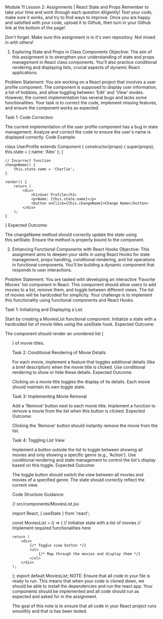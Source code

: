 Module 11 Lesson 2: Assignments | React State and Props
Remember to take your time and work through each question diligently! Test your code, make sure it works, and try to find ways to improve. Once you are happy and satisfied with your code, upload it to Github, then turn in your Github link at the bottom of the page!

Don't forget. Make sure this assignment is in it's own repository. Not mixed in with others!

1. Exploring State and Props in Class Components
Objective: The aim of this assignment is to strengthen your understanding of state and props management in React class components. You'll also practice conditional rendering and displaying lists, crucial aspects of dynamic React applications.

Problem Statement: You are working on a React project that involves a user profile component. The component is supposed to display user information, a list of hobbies, and allow toggling between 'Edit' and 'View' modes. However, the current implementation has several bugs and lacks some functionalities. Your task is to correct the code, implement missing features, and ensure the component works as expected.

Task 1: Code Correction

The current implementation of the user profile component has a bug in state management. Analyze and correct the code to ensure the user's name is displayed correctly.
Code Example:

class UserProfile extends Component {
    constructor(props) {
        super(props);
        this.state = { name: 'Alex' };
    }

    // Incorrect function
    changeName() {
        this.state.name = 'Charlie';
    }

    render() {
        return (
            <div>
                <h1>User Profile</h1>
                <p>Name: {this.state.name}</p>
                <button onClick={this.changeName}>Change Name</button>
            </div>
        );
    }
}
Expected Outcome:

The changeName method should correctly update the state using this.setState.
Ensure the method is properly bound to the component.

2. Enhancing Functional Components with React Hooks
Objective: This assignment aims to deepen your skills in using React Hooks for state management, props handling, conditional rendering, and list operations in functional components. You'll be building a dynamic component that responds to user interactions.

Problem Statement: You are tasked with developing an interactive 'Favorite Movies' list component in React. This component should allow users to add movies to a list, remove them, and toggle between different views. The list of movies will be hardcoded for simplicity. Your challenge is to implement this functionality using functional components and React Hooks.

Task 1: Initializing and Displaying a List

Start by creating a MoviesList functional component.
Initialize a state with a hardcoded list of movie titles using the useState hook.
Expected Outcome:

The component should render an unordered list (<ul>) of movie titles.


Task 2: Conditional Rendering of Movie Details

For each movie, implement a feature that toggles additional details (like a brief description) when the movie title is clicked.
Use conditional rendering to show or hide these details.
Expected Outcome:

Clicking on a movie title toggles the display of its details.
Each movie should maintain its own toggle state.


Task 3: Implementing Movie Removal

Add a 'Remove' button next to each movie title.
Implement a function to remove a movie from the list when this button is clicked.
Expected Outcome:

Clicking the 'Remove' button should instantly remove the movie from the list.


Task 4: Toggling List View

Implement a button outside the list to toggle between showing all movies and only showing a specific genre (e.g., 'Action').
Use conditional rendering and state management to control the list's display based on this toggle.
Expected Outcome:

The toggle button should switch the view between all movies and movies of a specified genre.
The state should correctly reflect the current view.


Code Structure Guidance:

// src/components/MoviesList.jsx

import React, { useState } from 'react';

const MoviesList = () => {
    // Initialize state with a list of movies
    // Implement required functionalities here

    return (
        <div>
            {/* Toggle view button */}
            <ul>
                {/* Map through the movies and display them */}
            </ul>
        </div>
    );
};
export default MoviesList;
NOTE: Ensure that all code in your file is ready to run. This means that when your code is cloned down, we should be able to install the dependencies and run the react app. Your components should be implemented and all code should run as expected and asked for in the assignment.

The goal of this note is to ensure that all code in your React project runs smoothly and that is has been tested.
